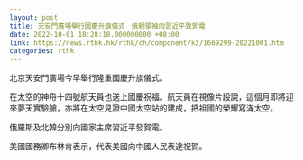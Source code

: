 ```yaml
---
layout: post
title: 天安門廣場舉行國慶升旗儀式　俄朝領袖向習近平致賀電
date: 2022-10-01 18:28:18.000000000 +08:00
link: https://news.rthk.hk/rthk/ch/component/k2/1669299-20221001.htm
categories: rthk
---
```


北京天安門廣場今早舉行隆重國慶升旗儀式。

在太空的神舟十四號航天員也送上國慶祝福。航天員在視像片段說，這個月即將迎來夢天實驗艙，亦將在太空見證中國太空站的建成，把祖國的榮耀寫滿太空。

俄羅斯及北韓分別向國家主席習近平發賀電。

美國國務卿布林肯表示，代表美國向中國人民表達祝賀。

